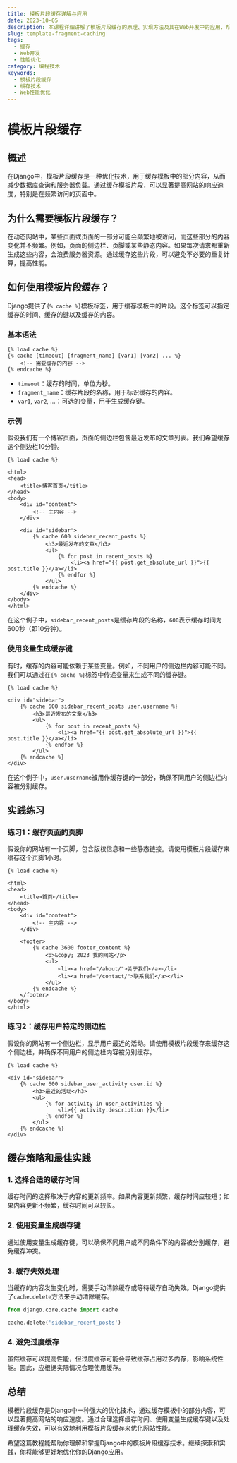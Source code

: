 ```yaml
---
title: 模板片段缓存详解与应用
date: 2023-10-05
description: 本课程详细讲解了模板片段缓存的原理、实现方法及其在Web开发中的应用，帮助开发者提升网站性能。
slug: template-fragment-caching
tags:
  - 缓存
  - Web开发
  - 性能优化
category: 编程技术
keywords:
  - 模板片段缓存
  - 缓存技术
  - Web性能优化
---
```


# 模板片段缓存

## 概述

在Django中，模板片段缓存是一种优化技术，用于缓存模板中的部分内容，从而减少数据库查询和服务器负载。通过缓存模板片段，可以显著提高网站的响应速度，特别是在频繁访问的页面中。

## 为什么需要模板片段缓存？

在动态网站中，某些页面或页面的一部分可能会频繁地被访问，而这些部分的内容变化并不频繁。例如，页面的侧边栏、页脚或某些静态内容。如果每次请求都重新生成这些内容，会浪费服务器资源。通过缓存这些片段，可以避免不必要的重复计算，提高性能。

## 如何使用模板片段缓存？

Django提供了`{% cache %}`模板标签，用于缓存模板中的片段。这个标签可以指定缓存的时间、缓存的键以及缓存的内容。

### 基本语法

```django
{% load cache %}
{% cache [timeout] [fragment_name] [var1] [var2] ... %}
    <!-- 需要缓存的内容 -->
{% endcache %}
```

- `timeout`：缓存的时间，单位为秒。
- `fragment_name`：缓存片段的名称，用于标识缓存的内容。
- `var1`, `var2`, ...：可选的变量，用于生成缓存键。

### 示例

假设我们有一个博客页面，页面的侧边栏包含最近发布的文章列表。我们希望缓存这个侧边栏10分钟。

```django
{% load cache %}

<html>
<head>
    <title>博客首页</title>
</head>
<body>
    <div id="content">
        <!-- 主内容 -->
    </div>

    <div id="sidebar">
        {% cache 600 sidebar_recent_posts %}
            <h3>最近发布的文章</h3>
            <ul>
                {% for post in recent_posts %}
                    <li><a href="{{ post.get_absolute_url }}">{{ post.title }}</a></li>
                {% endfor %}
            </ul>
        {% endcache %}
    </div>
</body>
</html>
```

在这个例子中，`sidebar_recent_posts`是缓存片段的名称，`600`表示缓存时间为600秒（即10分钟）。

### 使用变量生成缓存键

有时，缓存的内容可能依赖于某些变量。例如，不同用户的侧边栏内容可能不同。我们可以通过在`{% cache %}`标签中传递变量来生成不同的缓存键。

```django
{% load cache %}

<div id="sidebar">
    {% cache 600 sidebar_recent_posts user.username %}
        <h3>最近发布的文章</h3>
        <ul>
            {% for post in recent_posts %}
                <li><a href="{{ post.get_absolute_url }}">{{ post.title }}</a></li>
            {% endfor %}
        </ul>
    {% endcache %}
</div>
```

在这个例子中，`user.username`被用作缓存键的一部分，确保不同用户的侧边栏内容被分别缓存。

## 实践练习

### 练习1：缓存页面的页脚

假设你的网站有一个页脚，包含版权信息和一些静态链接。请使用模板片段缓存来缓存这个页脚1小时。

```django
{% load cache %}

<html>
<head>
    <title>首页</title>
</head>
<body>
    <div id="content">
        <!-- 主内容 -->
    </div>

    <footer>
        {% cache 3600 footer_content %}
            <p>&copy; 2023 我的网站</p>
            <ul>
                <li><a href="/about/">关于我们</a></li>
                <li><a href="/contact/">联系我们</a></li>
            </ul>
        {% endcache %}
    </footer>
</body>
</html>
```

### 练习2：缓存用户特定的侧边栏

假设你的网站有一个侧边栏，显示用户最近的活动。请使用模板片段缓存来缓存这个侧边栏，并确保不同用户的侧边栏内容被分别缓存。

```django
{% load cache %}

<div id="sidebar">
    {% cache 600 sidebar_user_activity user.id %}
        <h3>最近的活动</h3>
        <ul>
            {% for activity in user_activities %}
                <li>{{ activity.description }}</li>
            {% endfor %}
        </ul>
    {% endcache %}
</div>
```

## 缓存策略和最佳实践

### 1. 选择合适的缓存时间

缓存时间的选择取决于内容的更新频率。如果内容更新频繁，缓存时间应较短；如果内容更新不频繁，缓存时间可以较长。

### 2. 使用变量生成缓存键

通过使用变量生成缓存键，可以确保不同用户或不同条件下的内容被分别缓存，避免缓存冲突。

### 3. 缓存失效处理

当缓存的内容发生变化时，需要手动清除缓存或等待缓存自动失效。Django提供了`cache.delete`方法来手动清除缓存。

```python
from django.core.cache import cache

cache.delete('sidebar_recent_posts')
```

### 4. 避免过度缓存

虽然缓存可以提高性能，但过度缓存可能会导致缓存占用过多内存，影响系统性能。因此，应根据实际情况合理使用缓存。

## 总结

模板片段缓存是Django中一种强大的优化技术，通过缓存模板中的部分内容，可以显著提高网站的响应速度。通过合理选择缓存时间、使用变量生成缓存键以及处理缓存失效，可以有效地利用模板片段缓存来优化网站性能。

希望这篇教程能帮助你理解和掌握Django中的模板片段缓存技术。继续探索和实践，你将能够更好地优化你的Django应用。